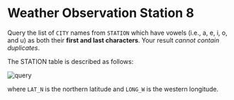 # Weather Observation Station 8

Query the list of `CITY` names from `STATION` which have vowels (i.e., a, e, i, o, and u) as both their **first and last characters**. Your result *cannot contain duplicates*.

The STATION table is described as follows:

![query](https://s3.amazonaws.com/hr-challenge-images/9336/1449345840-5f0a551030-Station.jpg)

where `LAT_N` is the northern latitude and `LONG_W` is the western longitude.